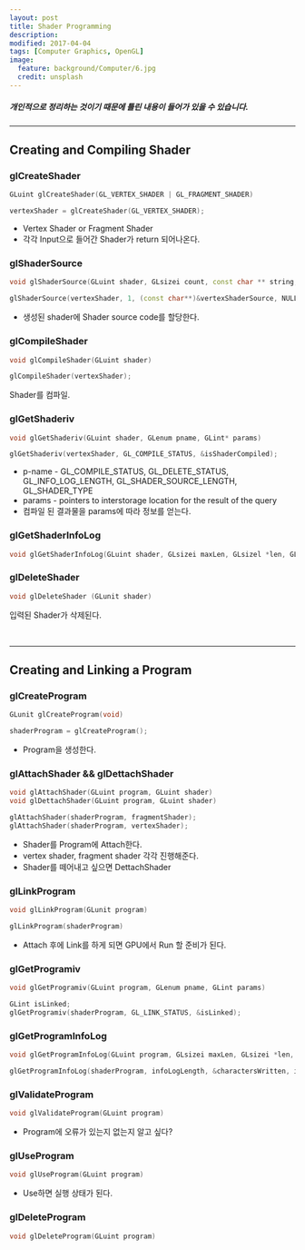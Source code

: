 ```yaml
---
layout: post
title: Shader Programming
description:
modified: 2017-04-04
tags: [Computer Graphics, OpenGL]
image:
  feature: background/Computer/6.jpg
  credit: unsplash
---
```

##### 개인적으로 정리하는 것이기 때문에 틀린 내용이 들어가 있을 수 있습니다.
---

## Creating and Compiling Shader

### glCreateShader
```cpp
GLuint glCreateShader(GL_VERTEX_SHADER | GL_FRAGMENT_SHADER)

vertexShader = glCreateShader(GL_VERTEX_SHADER);
```

- Vertex Shader or Fragment Shader
- 각각 Input으로 들어간 Shader가 return 되어나온다.

### glShaderSource
```cpp
void glShaderSource(GLuint shader, GLsizei count, const char ** string, const GLint* len)

glShaderSource(vertexShader, 1, (const char**)&vertexShaderSource, NULL);
```

- 생성된 shader에 Shader source code를 할당한다.

### glCompileShader
```cpp
void glCompileShader(GLuint shader)

glCompileShader(vertexShader);
```
 
Shader를 컴파일.

### glGetShaderiv
```cpp
void glGetShaderiv(GLuint shader, GLenum pname, GLint* params)

glGetShaderiv(vertexShader, GL_COMPILE_STATUS, &isShaderCompiled);
```

- p-name - GL_COMPILE_STATUS, GL_DELETE_STATUS, GL_INFO_LOG_LENGTH, GL_SHADER_SOURCE_LENGTH, GL_SHADER_TYPE
- params - pointers to interstorage location for the result of the query 
- 컴파일 된 결과물을 params에 따라 정보를 얻는다.

### glGetShaderInfoLog
```cpp
void glGetShaderInfoLog(GLuint shader, GLsizei maxLen, GLsizel *len, GLchar * infolog)
```

### glDeleteShader
```cpp
void glDeleteShader (GLunit shader)
```
입력된 Shader가 삭제된다.

<br />

---

## Creating and Linking a Program

### glCreateProgram
```cpp
GLunit glCreateProgram(void)

shaderProgram = glCreateProgram();
```
- Program을 생성한다.

### glAttachShader && glDettachShader
```cpp
void glAttachShader(GLuint program, GLuint shader)
void glDettachShader(GLuint program, GLuint shader)

glAttachShader(shaderProgram, fragmentShader);
glAttachShader(shaderProgram, vertexShader);
```

- Shader를 Program에 Attach한다.
- vertex shader, fragment shader 각각 진행해준다.
- Shader를 떼어내고 싶으면 DettachShader

### glLinkProgram
```cpp
void glLinkProgram(GLunit program)

glLinkProgram(shaderProgram)
```
- Attach 후에 Link를 하게 되면 GPU에서 Run 할 준비가 된다.

### glGetProgramiv
```cpp
void glGetProgramiv(GLuint program, GLenum pname, GLint params)

GLint isLinked;
glGetProgramiv(shaderProgram, GL_LINK_STATUS, &isLinked);
```

### glGetProgramInfoLog
```cpp
void glGetProgramInfoLog(GLuint program, GLsizei maxLen, GLsizei *len, GLchar *  infolog)

glGetProgramInfoLog(shaderProgram, infoLogLength, &charactersWritten, infoLog);
```

### glValidateProgram
```cpp
void glValidateProgram(GLuint program)
```
- Program에 오류가 있는지 없는지 알고 싶다?

### glUseProgram
```cpp
void glUseProgram(GLuint program)
```
- Use하면 실행 상태가 된다.

### glDeleteProgram
```cpp
void glDeleteProgram(GLuint program)
```

<br />
